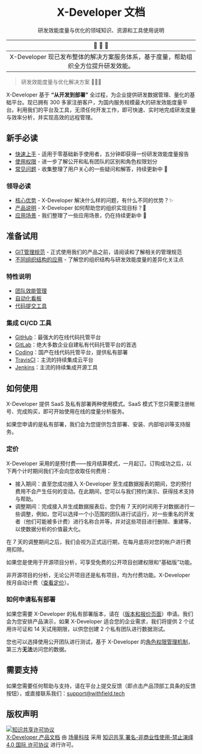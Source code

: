 <div align="center">

# X-Developer 文档

研发效能度量与优化的领域知识、资源和工具使用说明

</div>

| :mega: :mega: :mega: |
| :----: |
| X-Developer 现已发布整体的解决方案服务体系，基于度量，帮助组织全方位提升研发效能。|

> 研发效能度量与优化解决方案 :rocket::rocket::rocket:

X-Developer 基于 **“从开发到部署”** 全过程，为企业提供研发数据管理、量化的基础平台。现已拥有 300 多家注册客户，为国内服务规模最大的研发效能度量平台。利用我们的平台及工具，无须任何开发工作，即可快速、实时地完成研发度量与效率分析，并实现高效的远程管理。

## 新手必读

- [快速上手](guide) - 适用于零基础新手使用者，五分钟即获得一份研发效能度量报告
- [使用权限](permission) - 进一步了解公开和私有团队的区别和角色权限划分
- [常见问题](faq) - 收集整理了用户关心的一些疑问和解答，持续更新中 :construction:

### 领导必读

- [核心优势](advantage) - X-Developer 解决什么样的问题，有什么不同的优势？:sparkles:
- [产品说明](introduction) - X-Developer 如何帮助您的组织实现目标？:rocket:
- [应用场景](usage) - 我们整理了一些应用场景，仍在持续更新中 :construction:

## 准备试用

- [GIT管理规范](flow) - 正式使用我们的产品之前，请阅读和了解相关的管理规范
- [不同组织结构的应用](structure) - 了解您的组织结构与研发效能度量的差异化关注点

### 特性说明

- [团队效能管理](dem/team)
- [自动化看板](dem/kanban)
- [代码提交工具](commits)

### 集成 CI/CD 工具

- [GitHub](intergration/github.md)：最强大的在线代码托管平台
- [GitLab](intergration/gitlab.md)：绝大多数企业自建私有代码托管平台的首选
- [Coding](intergration/coding.md)：国产在线代码托管平台，提供私有部署
- [TravisCI](intergration/travis.md)：主流的持续集成云平台
- [Jenkins](intergration/jenkins.md)：主流的持续集成开源工具

## 如何使用

X-Developer 提供 SaaS 及私有部署两种使用模式。SaaS 模式下您只需要注册帐号、完成购买，即可开始使用在线的度量分析服务。

如果您申请的是私有部署，我们会为您提供包含部署、安装、内部培训等支持服务。

### 定价

X-Developer 采用的是预付费——按月结算模式，一月起订。订购成功之后，以下两个计时期间我们不会向您收取任何费用：

- 接入期间：直至您成功接入 X-Developer 至生成数据报表的期间，您的预付费用不会产生任何的变动。在此期间，您可以与我们预约演示、获得技术支持与帮助。
- 调整期间：完成接入并生成数据报表后，您仍有 7 天的时间用于对数据进行一些调整，例如，您可以选择一个小范围的团队进行试运行，对一些重名的开发者（他们可能被多计费）进行名称合并等，并对这些项目进行删除、重建等，以使数据分析的价值最大化。

在 7 天的调整期间之后，我们会视为正式运行期，在每月底将对您的帐户进行费用扣除。

如果您是使用于开源项目分析，可享受免费的公开项目创建权限和“基础版”功能。

非开源项目的分析，无论公开项目还是私有项目，均为付费功能。X-Developer 按月自动计费（[查看定价](https://x-developer.cn/pricing)）。

### 如何申请私有部署

如果您需要 X-Developer 的私有部署版本，请在（[版本和报价页面](https://x-developer.cn/pricing)）申请。我们会为您安排产品演示，如果 X-Developer 适合您的企业需求，我们将提供 2 个试用许可证和 14 天试用期限，以供您创建 2 个私有团队进行数据测试。

您也可以选择使用公开团队进行测试，基于 X-Developer 的[角色权限管理机制](permission)，第三方**无法**访问您的数据。

## 需要支持

如果您需要任何帮助与支持，请在平台上提交反馈（即点击产品顶部工具条的反馈按钮），或直接联系我们：[support@withfield.tech](mailto:support@withfield.tech)

## 版权声明

<a rel="license" href="http://creativecommons.org/licenses/by-nc-nd/4.0/"><img alt="知识共享许可协议" style="border-width:0" src="https://i.creativecommons.org/l/by-nc-nd/4.0/88x31.png" /></a><br /><a xmlns:dct="http://purl.org/dc/terms/" href="https://fieldtech.github.io/xdocs" property="dct:title" rel="dct:type">X-Developer 产品文档</a> 由 <a xmlns:cc="http://creativecommons.org/ns#" href="http://withfield.tech" property="cc:attributionName" rel="cc:attributionURL">场量科技</a> 采用 <a rel="license" href="http://creativecommons.org/licenses/by-nc-nd/4.0/">知识共享 署名-非商业性使用-禁止演绎 4.0 国际 许可协议</a> 进行许可。
